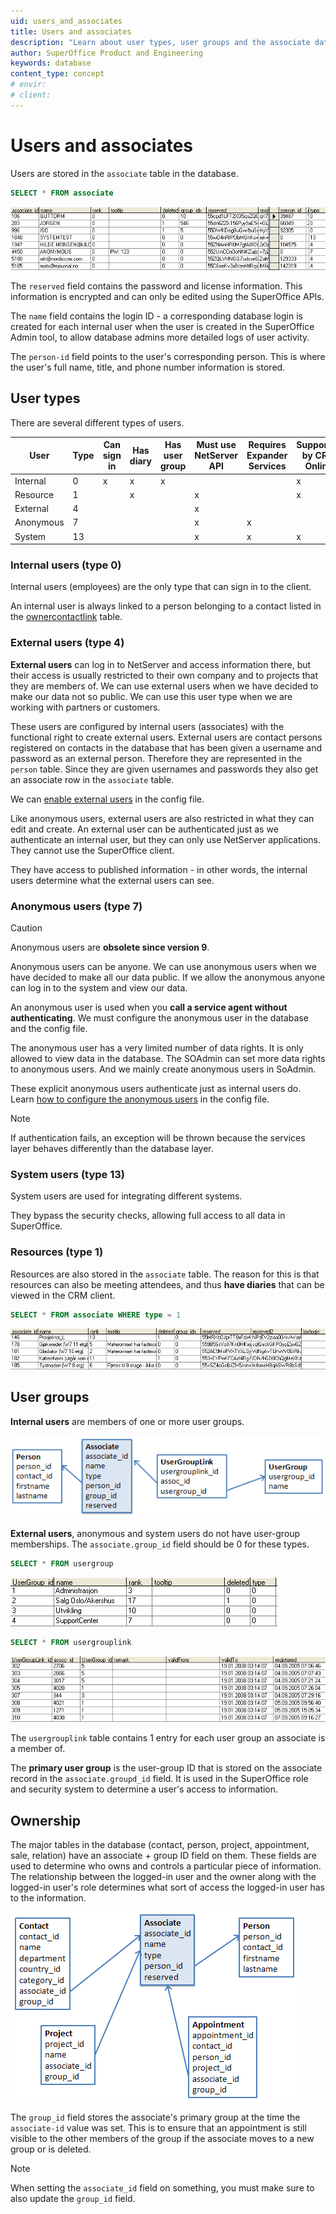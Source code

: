 ```yaml
---
uid: users_and_associates
title: Users and associates
description: "Learn about user types, user groups and the associate database table."
author: SuperOffice Product and Engineering
keywords: database
content_type: concept
# envir:
# client:
---
```


# Users and associates

Users are stored in the `associate` table in the database.

```SQL
SELECT * FROM associate
```

![associate database table][img1]

The `reserved` field contains the password and license information. This information is encrypted and can only be edited using the SuperOffice APIs.

The `name` field contains the login ID - a corresponding database login is created for each internal user when the user is created in the SuperOffice Admin tool, to allow database admins more detailed logs of user activity.

The `person-id` field points to the user's corresponding person. This is where the user's full name, title, and phone number information is stored.

## User types

There are several different types of users.

| User | Type | Can sign in | Has diary | Has user group | Must use NetServer API | Requires Expander Services | Supported by CRM Online |
|---|---|---|---|---|---|---|---|
| Internal  |  0 | x | x | x |   |   | x |
| Resource  |  1 |   | x |   | x |   | x |
| External  |  4 |   |   |   | x |   |   |
| Anonymous |  7 |   |   |   | x | x |   |
| System    | 13 |   |   |   | x | x | x |

### Internal users (type 0)

Internal users (employees) are the only type that can sign in to the client.

An internal user is always linked to a person belonging to a contact listed in the [ownercontactlink][1] table.

### External users (type 4)

**External users** can log in to NetServer and access information there, but their access is usually restricted to their own company and to projects that they are members of. We can use external users when we have decided to make our data not so public. We can use this user type when we are working with partners or customers.

These users are configured by internal users (associates) with the functional right to create external users. External users are contact persons registered on contacts in the database that has been given a username and password as an external person. Therefore they are represented in the `person` table. Since they are given usernames and passwords they also get an associate row in the `associate` table.

We can [enable external users][1] in the config file.

Like anonymous users, external users are also restricted in what they can edit and create. An external user can be authenticated just as we authenticate an internal user, but they can only use NetServer applications. They cannot use the SuperOffice client.

They have access to published information - in other words, the internal users determine what the external users can see.

### Anonymous users (type 7)

> [!CAUTION]
> Anonymous users are **obsolete since version 9**.

Anonymous users can be anyone. We can use anonymous users when we have decided to make all our data public. If we allow the anonymous anyone can log in to the system and view our data.

An anonymous user is used when you **call a service agent without authenticating**. We must configure the anonymous user in the database and the config file.

The anonymous user has a very limited number of data rights. It is only allowed to view data in the database. The SOAdmin can set more data rights to anonymous users. And we mainly create anonymous users in SoAdmin.

These explicit anonymous users authenticate just as internal users do. Learn [how to configure the anonymous users][2] in the config file.

> [!NOTE]
> If authentication fails, an exception will be thrown because the services layer behaves differently than the database layer.

### System users (type 13)

System users are used for integrating different systems.

They bypass the security checks, allowing full access to all data in SuperOffice.

### Resources (type 1)

Resources are also stored in the `associate` table. The reason for this is that resources can also be meeting attendees, and thus **have diaries** that can be viewed in the CRM client.

```SQL
SELECT * FROM associate WHERE type = 1
```

![assoc-resources][img6]

## User groups

**Internal users** are members of one or more user groups.

![UserGroupLink diagram][img2]

**External users**, anonymous and system users do not have user-group memberships. The `associate.group_id` field should be 0 for these types.

```SQL
SELECT * FROM usergroup
```

![UserGroup][img3]

```SQL
SELECT * FROM usergrouplink
```

![UserGroupLink][img4]

The `usergrouplink` table contains 1 entry for each user group an associate is a member of.

The **primary user group** is the user-group ID that is stored on the associate record in the `associate.groupd_id` field. It is used in the SuperOffice role and security system to determine a user's access to information.

## Ownership

The major tables in the database (contact, person, project, appointment, sale, relation) have an associate + group ID field on them. These fields are used to determine who owns and controls a particular piece of information. The relationship between the logged-in user and the owner along with the logged-in user's role determines what sort of access the logged-in user has to the information.

![AssociateLinks][img5]

The `group_id` field stores the associate's primary group at the time the `associate-id` value was set. This is to ensure that an appointment is still visible to the other members of the group if the associate moves to a new group or is deleted.

> [!NOTE]
> When setting the `associate_id` field on something, you must make sure to also update the `group_id` field.

<!-- Referenced links -->
[1]: ../../../database/tables/ownercontactlink.md
[2]: config-anonymous-user.md

<!-- Referenced images -->
[img1]: media/assoc-table.png
[img2]: media/usergrouplink-diag.png
[img3]: media/usergroup.png
[img4]: media/usergrouplink.png
[img5]: media/associate-links.png
[img6]: media/assoc-resources.png
